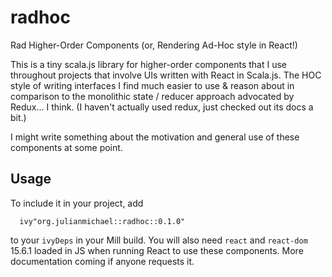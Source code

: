 # radhoc

Rad Higher-Order Components (or, Rendering Ad-Hoc style in React!)

This is a tiny scala.js library for higher-order components that I use throughout projects
that involve UIs written with React in Scala.js. The HOC style of writing interfaces I find much
easier to use & reason about in comparison to the monolithic state / reducer approach advocated by
Redux... I think. (I haven't actually used redux, just checked out its docs a bit.)

I might write something about the motivation and general use of these components at some point.

## Usage

To include it in your project, add
```
  ivy"org.julianmichael::radhoc::0.1.0"
```
to your `ivyDeps` in your Mill build. You will also need `react` and `react-dom` 15.6.1 loaded in JS
when running React to use these components.  More documentation coming if anyone requests it.
